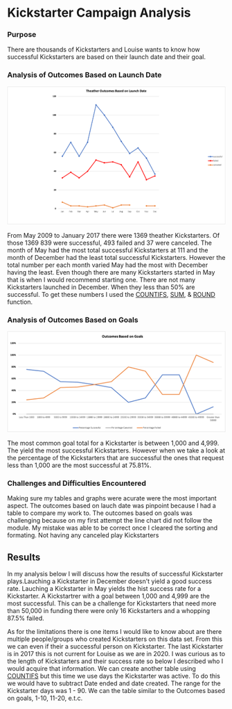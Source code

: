 # Kickstarter Campaign Analysis

### Purpose
 There are thousands of Kickstarters and Louise wants to know how successful Kickstarters are based on their launch date and their goal. 
  
### Analysis of Outcomes Based on Launch Date
![Theather Outcomes vs Lauch](https://github.com/AmirO8/kickstarter-analysis/blob/main/Resources/Theater_Outcomes_vs_Launch.png)

   From May 2009 to January 2017 there were 1369 theather Kickstarters. Of those 1369 839 were successful, 493 failed and 37 were canceled. The month of May had the most total successful Kickstarters at 111 and the month of December had the least total successful Kickstarters. However the total number per each month varied May had the most with December having the least. 
   Even though there are many Kickstarters started in May that is when I would recommend starting one. There are not many Kickstarters launched in December. When they less than 50% are successful. To get these numbers I used the [COUNTIFS](https://support.microsoft.com/en-us/office/countifs-function-dda3dc6e-f74e-4aee-88bc-aa8c2a866842), [SUM](https://support.microsoft.com/en-us/office/sum-function-043e1c7d-7726-4e80-8f32-07b23e057f89), & [ROUND](https://support.microsoft.com/en-us/office/round-function-c018c5d8-40fb-4053-90b1-b3e7f61a213c) function.

### Analysis of Outcomes Based on Goals
![Theather Outcomes Based on Goals](https://github.com/AmirO8/kickstarter-analysis/blob/main/Resources/Outcomes%20Based%20on%20Goals.png)

  The most common goal total for a Kickstarter is between 1,000 and 4,999. The yield the most successful Kickstarters. However when we take a look at the percentage of the Kickstarters that are successful the ones that request less than 1,000 are the most successful at 75.81%. 

### Challenges and Difficulties Encountered
 Making sure my tables and graphs were acurate were the most important aspect. The outcomes based on lauch date was pinpoint because I had a table to compare my work to. The outcomes based on goals was challenging because on my first attempt the line chart did not follow the module. 
 My mistake was able to be correct once I cleared the sorting and formating. Not having any canceled play Kickstarters 

## Results
   In my analysis below I will discuss how the results of successful Kickstarter plays.Lauching a Kickstarter in December doesn't yield a good success rate. Lauching a Kickstarter in May yields the hist success rate for a Kickstarter. A Kickstartrer with a goal between 1,000 and 4,999 are the most successful. This can be a challenge for Kickstarters that need more than 50,000 in funding there were only 16 Kickstarters and a whopping 87.5% failed.
   
   As for the limitations there is one items I would like to know about are there multiple people/groups who created Kickstarters on this data set. From this we can even if their a successful person on Kickstarter. The last Kickstarter is in 2017 this is not current for Louise as we are in 2020. I was curious as to the length of Kickstarters and their success rate so below I described who I would acquire that information. 
   We can create another table using [COUNTIFS](https://support.microsoft.com/en-us/office/countifs-function-dda3dc6e-f74e-4aee-88bc-aa8c2a866842) but this time we use days the Kickstarter was active. To do this we would have to subtract Date ended and date created. The range for the Kickstarter days was 1 - 90. We can the table similar to the Outcomes based on goals, 1-10, 11-20, e.t.c. 


